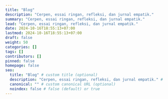 ```yaml
---
title: "Blog"
description: "Cerpen, essai ringan, refleksi, dan jurnal empatik."
summary: "Cerpen, essai ringan, refleksi, dan jurnal empatik."
lead: "Cerpen, essai ringan, refleksi, dan jurnal empatik."
date: 2024-10-16T18:55:13+07:00
lastmod: 2024-10-16T18:55:13+07:00
draft: false
weight: 50
categories: []
tags: []
contributors: []
pinned: false
homepage: false
seo:
  title: "Blog" # custom title (optional)
  description: "Cerpen, essai ringan, refleksi, dan jurnal empatik." # custom description (recommended)
  canonical: "" # custom canonical URL (optional)
  noindex: false # false (default) or true
---
```

